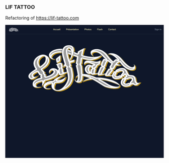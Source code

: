 ### LIF TATTOO

Refactoring of https://lif-tattoo.com

![Home Page preview](assets/img/home_capture.png "Home Page preview")
